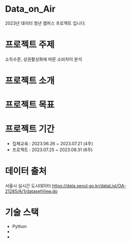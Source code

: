 # Data_on_Air
2023년 데이터 청년 캠퍼스 프로젝트 입니다. 

# 프로젝트 주제
소득수준, 상권활성화에 따른 소비차이 분석

# 프로젝트 소개 

# 프로젝트 목표 

# 프로젝트 기간 
- 집체교육 : 2023.06.26 ~ 2023.07.21 (4주)
- 프로젝트 : 2023.07.25 ~ 2023.08.31 (6주)

# 데이터 출처 
서울시 실시간 도시데이터 https://data.seoul.go.kr/dataList/OA-21285/A/1/datasetView.do

# 기술 스택 
- Python
-
-

